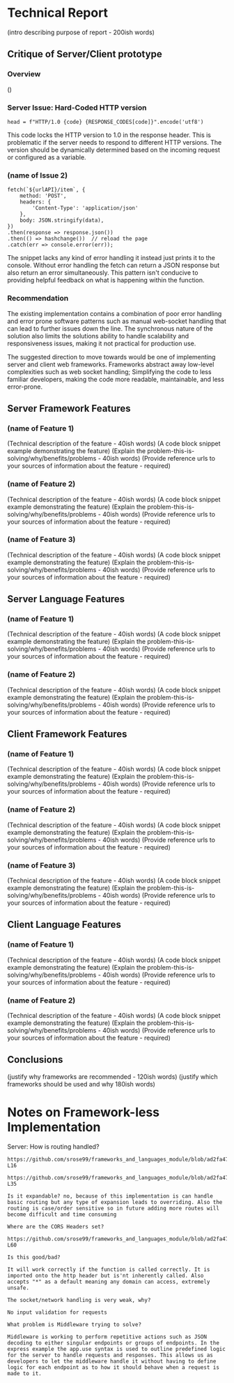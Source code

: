 Technical Report
================

(intro describing purpose of report - 200ish words)


Critique of Server/Client prototype
---------------------

### Overview
()

### Server Issue: Hard-Coded HTTP version

`head = f"HTTP/1.0 {code} {RESPONSE_CODES[code]}".encode('utf8')`

This code locks the HTTP version to 1.0 in the response header. This is problematic if the server needs to respond to different HTTP versions. The version should be dynamically determined based on the incoming request or configured as a variable.

### (name of Issue 2)

```
fetch(`${urlAPI}/item`, {
    method: 'POST',
    headers: {
        'Content-Type': 'application/json'
    },
    body: JSON.stringify(data),
})
.then(response => response.json())
.then(() => hashchange())  // reload the page
.catch(err => console.error(err));
```
The snippet lacks any kind of error handling it instead just prints it to the console. Without error handling the fetch can return a JSON response but also return an error simultaneously. This pattern isn't conducive to providing helpful feedback on what is happening within the function.

### Recommendation

The existing implementation contains a combination of poor error handling and error prone software patterns such as manual web-socket handling that can lead to further issues down the line. The synchronous nature of the solution also limits the solutions ability to handle scalability and responsiveness issues, making it not practical for production use.

The suggested direction to move towards would be one of implementing server and client web frameworks. Frameworks abstract away low-level complexities such as web socket handling; Simplifying the code to less familiar developers, making the code more readable, maintainable, and less error-prone.


Server Framework Features
-------------------------

### (name of Feature 1)

(Technical description of the feature - 40ish words)
(A code block snippet example demonstrating the feature)
(Explain the problem-this-is-solving/why/benefits/problems - 40ish words)
(Provide reference urls to your sources of information about the feature - required)


### (name of Feature 2)

(Technical description of the feature - 40ish words)
(A code block snippet example demonstrating the feature)
(Explain the problem-this-is-solving/why/benefits/problems - 40ish words)
(Provide reference urls to your sources of information about the feature - required)


### (name of Feature 3)

(Technical description of the feature - 40ish words)
(A code block snippet example demonstrating the feature)
(Explain the problem-this-is-solving/why/benefits/problems - 40ish words)
(Provide reference urls to your sources of information about the feature - required)


Server Language Features
-----------------------

### (name of Feature 1)

(Technical description of the feature - 40ish words)
(A code block snippet example demonstrating the feature)
(Explain the problem-this-is-solving/why/benefits/problems - 40ish words)
(Provide reference urls to your sources of information about the feature - required)


### (name of Feature 2)

(Technical description of the feature - 40ish words)
(A code block snippet example demonstrating the feature)
(Explain the problem-this-is-solving/why/benefits/problems - 40ish words)
(Provide reference urls to your sources of information about the feature - required)



Client Framework Features
-------------------------

### (name of Feature 1)

(Technical description of the feature - 40ish words)
(A code block snippet example demonstrating the feature)
(Explain the problem-this-is-solving/why/benefits/problems - 40ish words)
(Provide reference urls to your sources of information about the feature - required)


### (name of Feature 2)

(Technical description of the feature - 40ish words)
(A code block snippet example demonstrating the feature)
(Explain the problem-this-is-solving/why/benefits/problems - 40ish words)
(Provide reference urls to your sources of information about the feature - required)


### (name of Feature 3)

(Technical description of the feature - 40ish words)
(A code block snippet example demonstrating the feature)
(Explain the problem-this-is-solving/why/benefits/problems - 40ish words)
(Provide reference urls to your sources of information about the feature - required)


Client Language Features
------------------------

### (name of Feature 1)

(Technical description of the feature - 40ish words)
(A code block snippet example demonstrating the feature)
(Explain the problem-this-is-solving/why/benefits/problems - 40ish words)
(Provide reference urls to your sources of information about the feature - required)

### (name of Feature 2)

(Technical description of the feature - 40ish words)
(A code block snippet example demonstrating the feature)
(Explain the problem-this-is-solving/why/benefits/problems - 40ish words)
(Provide reference urls to your sources of information about the feature - required)



Conclusions
-----------

(justify why frameworks are recommended - 120ish words)
(justify which frameworks should be used and why 180ish words)


Notes on Framework-less Implementation
==========================

Server:
    How is routing handled?

    https://github.com/srose99/frameworks_and_languages_module/blob/ad2fa47971cd4f067b25f0d7134cd8db2a1b8c95/example_server/app/server.py#L9-L16

    https://github.com/srose99/frameworks_and_languages_module/blob/ad2fa47971cd4f067b25f0d7134cd8db2a1b8c95/example_server/app/web_utils.py#L15-L35

    Is it expandable? no, because of this implementation is can handle basic routing but any type of expansion leads to overriding. Also the routing is case/order sensitive so in future adding more routes will become difficult and time consuming

    Where are the CORS Headers set?

    https://github.com/srose99/frameworks_and_languages_module/blob/ad2fa47971cd4f067b25f0d7134cd8db2a1b8c95/example_server/app/web_utils.py#L48-L60

    Is this good/bad?

    It will work correctly if the function is called correctly. It is imported onto the http header but is'nt inherently called. Also accepts "*" as a default meaning any domain can access, extremely unsafe.

    The socket/network handling is very weak, why?

    No input validation for requests 

    What problem is Middleware trying to solve?

    Middleware is working to perform repetitive actions such as JSON decoding to either singular endpoints or groups of endpoints. In the express example the app.use syntax is used to outline predefined logic for the server to handle requests and responses. This allows us as developers to let the middleware handle it without having to define logic for each endpoint as to how it should behave when a request is made to it.


